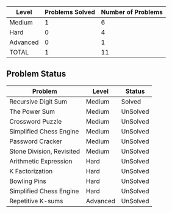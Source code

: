 |Level|Problems Solved|Number of Problems|
|-----|---------------|------------------|
|Medium|1|6|
|Hard|0|4|
|Advanced|0|1|
|TOTAL|1|11|

Problem Status
---
|Problem|Level|Status|
|-------|-----|------|
|Recursive Digit Sum|Medium|Solved|
|The Power Sum|Medium|UnSolved|
|Crossword Puzzle|Medium|UnSolved|
|Simplified Chess Engine|Medium|UnSolved|
|Password Cracker|Medium|UnSolved|
|Stone Division, Revisited|Medium|UnSolved|
|Arithmetic Expression|Hard|UnSolved|
|K Factorization|Hard|UnSolved|
|Bowling Pins|Hard|UnSolved|
|Simplified Chess Engine|Hard|UnSolved|
|Repetitive K-sums|Advanced|UnSolved|
